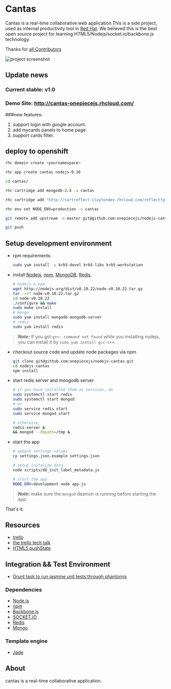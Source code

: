 # Cantas

Cantas is a real-time collaborative web application.This is a side project,
used as internal productivity tool in [Red Hat](https://www.redhat.com/).
We believed this is the best open source project for
learning HTML5/Nodejs/socket.io/backbone.js technology.

Thanks for [all Contributors](AUTHORS.md)

![project screenshot](./public/images/cantas-help-list.gif)

## Update news
### Current stable: v1.0
### Demo Site: http://cantas-onepiecejs.rhcloud.com/

###new features:

1. support login with google account.
2. add mycards panels to home page.
3. support cards filter.

## deploy to openshift

```bash
rhc domain create <yournamespace>

rhc app create cantas nodejs-0.10

cd cantas/

rhc cartridge add mongodb-2.4 -a cantas

rhc cartridge add "http://cartreflect-claytondev.rhcloud.com/reflect?github=smarterclayton/openshift-redis-cart" -a cantas

rhc env set NODE_ENV=production -a cantas

git remote add upstream -m master git@github.com:onepiecejs/nodejs-cantas.git

git push
```

## Setup development environment

- rpm requirements:

    ```bash
    sudo yum install -y krb5-devel krb5-libs krb5-workstation
    ```

- install [Nodejs][nodejs], [npm][npm],
  [MongoDB][MongoDB], [Redis][Redis].

    ```bash
    # nodejs & npm
    wget http://nodejs.org/dist/v0.10.22/node-v0.10.22.tar.gz
    tar -xvf node-v0.10.22.tar.gz
    cd node-v0.10.22
    ./configure && make
    sudo make install
    # mongo
    sudo yum install mongodb mongodb-server
    # redis
    sudo yum install redis
    ```
> ***Note:***
> If you got `g++: command not found` while you installing nodejs,
> you can install it by `sudo yum install gcc-c++`.

- checkout source code and update node packages via npm

    ```bash
    git clone git@github.com:onepiecejs/nodejs-cantas.git
    cd nodejs-cantas
    npm install
    ```
- start redis server and mongodb server

    ```bash
    # if you have installed them as services, do
    sudo systemctl start redis
    sudo systemctl start mongod
    # or
    sudo service redis start
    sudo service mongod start
    ```
    ```bash
    # otherwise,
    redis-server &
    && mongod --dbpath=/tmp &
    ```

- start the app

    ```bash
    # update settings values
    cp settings.json.example settings.json

    # setup initalize data
    node scripts/db_init_label_metadata.js

    # start the app
    NODE_ENV=development node app.js
    ```
> ***Note:***
> make sure the `mongod` deamon is running before starting the app.

That's it.


## Resources

- [trello](https://trello.com/)
- [the trello tech talk](http://blog.fogcreek.com/the-trello-tech-stack/)
- [HTML5 pushState](http://diveintohtml5.info/history.html)

## Integration && Test Environment

- [Grunt task to run jasmine unit tests through phantomjs](https://github.com/jasmine-contrib/grunt-jasmine-runner)

### Dependencies

- [Node.js][nodejs]
- [npm][npm]
- [Backbone.js](http://backbonejs.org/)
- [SOCKET.IO](http://socket.io/)
- [Redis][Redis]
- [Mongo][MongoDB]

### Template engine

- [Jade](https://github.com/visionmedia/jade)


## About
cantas is a real-time collaborative application.

  [nodejs]:http://nodejs.org/    "Nodejs"
  [npm]:http://npmjs.org/    "npm"
  [Redis]:http://redis.io/ "Redis"
  [MongoDB]:http://www.mongodb.org/ "MongoDB"


